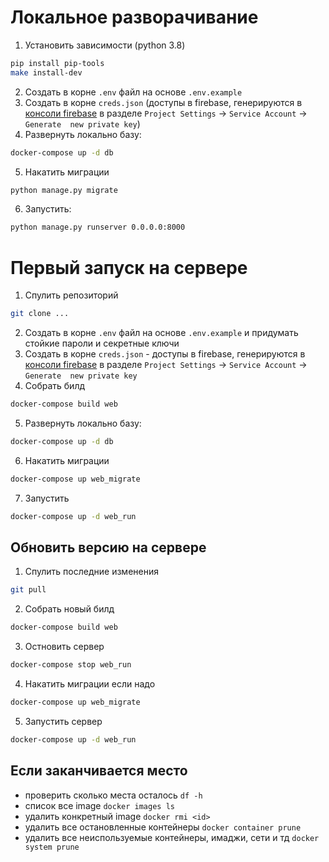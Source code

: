 # Локальное разворачивание 
1) Установить зависимости (python 3.8)
```bash
pip install pip-tools
make install-dev
```
2) Cоздать в корне `.env` файл на основе `.env.example`
3) Cоздать в корне `creds.json` (доступы в firebase,
генерируются в [консоли firebase](https://console.firebase.google.com)
в разделе `Project Settings` -> `Service Account` -> `Generate 
new private key`)
4) Развернуть локально базу:
```bash
docker-compose up -d db
```
5) Накатить миграции
```bash
python manage.py migrate
```
6) Запустить:
```bash
python manage.py runserver 0.0.0.0:8000
```

# Первый запуск на сервере
1) Спулить репозиторий
```bash
git clone ...
```
2) Cоздать в корне `.env` файл на основе `.env.example` 
и придумать стойкие пароли и секретные ключи
3) Cоздать в корне `creds.json` - доступы в firebase,
генерируются в [консоли firebase](https://console.firebase.google.com)
в разделе `Project Settings` -> `Service Account` -> `Generate 
new private key`
4) Собрать билд
```bash
docker-compose build web
```
5) Развернуть локально базу:
```bash
docker-compose up -d db
```
6) Накатить миграции
```bash
docker-compose up web_migrate
```
7) Запустить
```bash
docker-compose up -d web_run
```
## Обновить версию на сервере
1) Спулить последние изменения
```bash
git pull
```
2) Собрать новый билд
```bash
docker-compose build web
```
3) Остновить сервер
```bash
docker-compose stop web_run
```
4) Накатить миграции если надо
```bash
docker-compose up web_migrate
```
5) Запустить сервер
```bash
docker-compose up -d web_run
```

## Если заканчивается место
- проверить сколько места осталось `df -h`
- список все image `docker images ls`
- удалить конкретный image `docker rmi <id>`
- удалить все остановленные контейнеры `docker container prune`
- удалить все неиспользуемые контейнеры, имаджи, сети и тд `docker system prune`